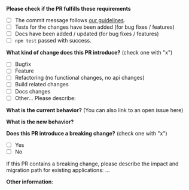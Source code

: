 **Please check if the PR fulfills these requirements**
- [ ] The commit message follows [our guidelines](https://github.com/urosjarc/websocketRest.js/blob/master/.github/CONTRIBUTING.md).
- [ ] Tests for the changes have been added (for bug fixes / features)
- [ ] Docs have been added / updated (for bug fixes / features)
- [ ] `npm test` passed with success.

**What kind of change does this PR introduce?** (check one with "x")
- [ ] Bugfix
- [ ] Feature
- [ ] Refactoring (no functional changes, no api changes)
- [ ] Build related changes
- [ ] Docs changes
- [ ] Other... Please describe:

**What is the current behavior?** (You can also link to an open issue here)

**What is the new behavior?**

**Does this PR introduce a breaking change?** (check one with "x")
- [ ] Yes
- [ ] No

If this PR contains a breaking change, please describe the impact and migration path for existing applications: ...

**Other information**:
